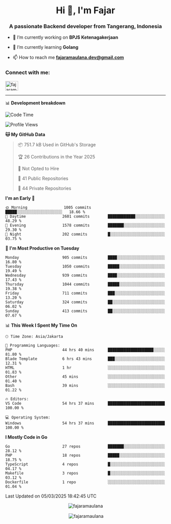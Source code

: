 <h1 align="center">Hi 👋, I'm Fajar</h1>
<h3 align="center">A passionate Backend developer from Tangerang, Indonesia</h3>

<!-- <p align="left"> <img src="https://komarev.com/ghpvc/?username=fajaramaulana&label=Profile%20views&color=0e75b6&style=flat" alt="fajaramaulana" /> </p> -->

- 🔭 I’m currently working on **BPJS Ketenagakerjaan**

- 🌱 I’m currently learning **Golang**

- 📫 How to reach me **fajaramaulana.dev@gmail.com**

<h3 align="left">Connect with me:</h3>
<p align="left">
<a href="https://linkedin.com/in/fajar-agus-maulana-73533a180/" target="blank"><img align="center" src="https://raw.githubusercontent.com/rahuldkjain/github-profile-readme-generator/master/src/images/icons/Social/linked-in-alt.svg" alt="fajaramaulana" height="30" width="40" /></a>
</p>

-------

📊 **Development breakdown**
<!--START_SECTION:waka-->
![Code Time](http://img.shields.io/badge/Code%20Time-2%2C772%20hrs%2015%20mins-blue)

![Profile Views](http://img.shields.io/badge/Profile%20Views-0-blue)

**🐱 My GitHub Data** 

> 📦 751.7 kB Used in GitHub's Storage 
 > 
> 🏆 26 Contributions in the Year 2025
 > 
> 🚫 Not Opted to Hire
 > 
> 📜 41 Public Repositories 
 > 
> 🔑 44 Private Repositories 
 > 
**I'm an Early 🐤** 

```text
🌞 Morning                1005 commits        █████░░░░░░░░░░░░░░░░░░░░   18.66 % 
🌆 Daytime                2601 commits        ████████████░░░░░░░░░░░░░   48.29 % 
🌃 Evening                1578 commits        ███████░░░░░░░░░░░░░░░░░░   29.30 % 
🌙 Night                  202 commits         █░░░░░░░░░░░░░░░░░░░░░░░░   03.75 % 
```
📅 **I'm Most Productive on Tuesday** 

```text
Monday                   905 commits         ████░░░░░░░░░░░░░░░░░░░░░   16.80 % 
Tuesday                  1050 commits        █████░░░░░░░░░░░░░░░░░░░░   19.49 % 
Wednesday                939 commits         ████░░░░░░░░░░░░░░░░░░░░░   17.43 % 
Thursday                 1044 commits        █████░░░░░░░░░░░░░░░░░░░░   19.38 % 
Friday                   711 commits         ███░░░░░░░░░░░░░░░░░░░░░░   13.20 % 
Saturday                 324 commits         ██░░░░░░░░░░░░░░░░░░░░░░░   06.02 % 
Sunday                   413 commits         ██░░░░░░░░░░░░░░░░░░░░░░░   07.67 % 
```


📊 **This Week I Spent My Time On** 

```text
🕑︎ Time Zone: Asia/Jakarta

💬 Programming Languages: 
PHP                      44 hrs 40 mins      ████████████████████░░░░░   81.80 % 
Blade Template           6 hrs 43 mins       ███░░░░░░░░░░░░░░░░░░░░░░   12.31 % 
HTML                     1 hr                ░░░░░░░░░░░░░░░░░░░░░░░░░   01.83 % 
Other                    45 mins             ░░░░░░░░░░░░░░░░░░░░░░░░░   01.40 % 
Bash                     39 mins             ░░░░░░░░░░░░░░░░░░░░░░░░░   01.22 % 

🔥 Editors: 
VS Code                  54 hrs 37 mins      █████████████████████████   100.00 % 

💻 Operating System: 
Windows                  54 hrs 37 mins      █████████████████████████   100.00 % 
```

**I Mostly Code in Go** 

```text
Go                       27 repos            ███████░░░░░░░░░░░░░░░░░░   28.12 % 
PHP                      18 repos            █████░░░░░░░░░░░░░░░░░░░░   18.75 % 
TypeScript               4 repos             █░░░░░░░░░░░░░░░░░░░░░░░░   04.17 % 
Makefile                 3 repos             █░░░░░░░░░░░░░░░░░░░░░░░░   03.12 % 
Dockerfile               1 repo              ░░░░░░░░░░░░░░░░░░░░░░░░░   01.04 % 
```




 Last Updated on 05/03/2025 18:42:45 UTC
<!--END_SECTION:waka-->
<p align="center"><img align="center" src="https://github-readme-stats.vercel.app/api/top-langs?username=fajaramaulana&show_icons=true&locale=en&layout=compact" alt="fajaramaulana" /></p>

<p align="center">&nbsp;<img align="center" src="https://github-readme-stats.vercel.app/api?username=fajaramaulana&show_icons=true&locale=en" alt="fajaramaulana" /></p>
